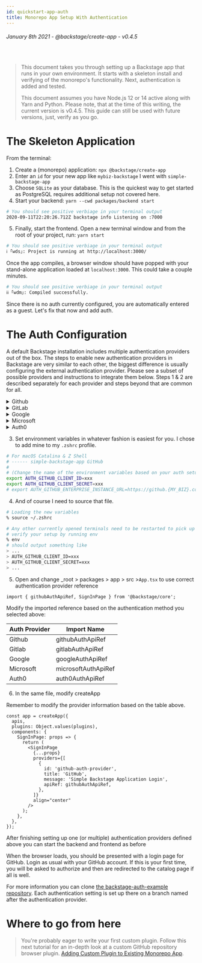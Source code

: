 ```yaml
---
id: quickstart-app-auth
title: Monorepo App Setup With Authentication
---
```


###### January 8th 2021 - @backstage/create-app - v0.4.5

<br />

> This document takes you through setting up a Backstage app that runs in your
> own environment. It starts with a skeleton install and verifying of the
> monorepo's functionality. Next, authentication is added and tested.
>
> This document assumes you have Node.js 12 or 14 active along with Yarn and
> Python. Please note, that at the time of this writing, the current version is
> v0.4.5. This guide can still be used with future versions, just, verify as you
> go.

# The Skeleton Application

From the terminal:

1. Create a (monorepo) application: `npx @backstage/create-app`
1. Enter an `id` for your new app like `mybiz-backstage` I went with
   `simple-backstage-app`
1. Choose `SQLite` as your database. This is the quickest way to get started as
   PostgreSQL requires additional setup not covered here.
1. Start your backend: `yarn --cwd packages/backend start`

```zsh
# You should see positive verbiage in your terminal output
2020-09-11T22:20:26.712Z backstage info Listening on :7000
```

5. Finally, start the frontend. Open a new terminal window and from the root of
   your project, run: `yarn start`

```zsh
# You should see positive verbiage in your terminal output
ℹ ｢wds｣: Project is running at http://localhost:3000/
```

Once the app compiles, a browser window should have popped with your stand-alone
application loaded at `localhost:3000`. This could take a couple minutes.

```zsh
# You should see positive verbiage in your terminal output
ℹℹ ｢wdm｣: Compiled successfully.
```

Since there is no auth currently configured, you are automatically entered as a
guest. Let's fix that now and add auth.

# The Auth Configuration

A default Backstage installation includes multiple authentication providers out of
the box. The steps to enable new authentication providers in Backstage are very
similar to each other, the biggest difference is usually configuring the
external authentication provider. Please see a subset of possible providers and
instructions to integrate them below. Steps 1 & 2 are described separately for
each provider and steps beyond that are common for all.

<details><summary>Github</summary>
<p>

1. Open `app-config.yaml` and change it as follows

_from:_

```yaml
auth:
  providers: {}
```

_to:_

```yaml
auth:
  providers:
    github:
      development:
        clientId:
          $env: AUTH_GITHUB_CLIENT_ID
        clientSecret:
          $env: AUTH_GITHUB_CLIENT_SECRET
        ## uncomment the following two lines if using enterprise
        # enterpriseInstanceUrl:
        #  $env: AUTH_GITHUB_ENTERPRISE_INSTANCE_URL
```

2. Generate a GitHub client ID and secret

- Log into http://github.com
- Navigate to (Settings > Developer Settings > OAuth Apps > New OAuth
  App)[https://github.com/settings/applications/new]
- Set Homepage URL = http://localhost:3000
- Set Callback URL = http://localhost:7000/api/auth/github
- Click [Register application]
- On the next page, copy and paste your new Client ID and Client Secret to
  environment variables defined in the `app-config.yaml` file,
  `AUTH_GITHUB_CLIENT_ID` & `AUTH_GITHUB_CLIENT_SECRET`

</p>
</details>

<details><summary>GitLab</summary>
<p>

1. Open `app-config.yaml` and change it as follows

_from:_

```yaml
auth:
  providers: {}
```

_to:_

```yaml
auth:
  providers:
    gitlab:
      development:
        clientId:
          $env: AUTH_GITLAB_CLIENT_ID
        clientSecret:
          $env: AUTH_GITLAB_CLIENT_SECRET
        audience: https://gitlab.com # Or your self-hosted Gitlab instance URL
```

2. Generate a GitLab Application client ID and secret

- Log into GitLab
- Navigate to (Profile > Settings >
  Applications)[https://gitlab.com/-/profile/applications]
- Name your application
- Set Callback URL = http://localhost:7000/api/auth/gitlab/handler/frame
- Select the following values:
  - `read_user (Read the authenticated user's personal information)`
  - `read_repository (Allows read-only access to the repository)`
  - `write_repository (Allows read-write access to the repository)`
  - `openid (Authenticate using OpenID Connect)`
  - `profile (Allows read-only access to the user's personal information using OpenID Connect)`
  - `email (Allows read-only access to the user's primary email address using OpenID Connect)`
- Click [Save application]
- On the next page, copy and paste your new Application ID and Secret to
  environment variables defined in the `app-config.yaml` file,
  `AUTH_GITLAB_CLIENT_ID` & `AUTH_GITLAB_CLIENT_SECRET`

</p>
</details>

<details><summary>Google</summary>
<p>

1. Open `app-config.yaml` and change it as follows

_from:_

```yaml
auth:
  providers: {}
```

_to:_

```yaml
auth:
  providers:
    google:
      development:
        clientId:
          $env: AUTH_GOOGLE_CLIENT_ID
        clientSecret:
          $env: AUTH_GOOGLE_CLIENT_SECRET
```

2. Generate Google Application in Google Cloud console

- Log into https://console.cloud.google.com
- Select or create a new project from the dropdown on the top bar
- Navigate to (APIs & Services >
  Credentials)[https://console.cloud.google.com/apis/credentials]
- Add new Authorised JavaScript origin = `http://localhost:3000`
- Add new Authorised redirect URI =
  `http://localhost:7000/api/auth/google/handler/frame`
- Click [Save application]
- Google should display a modal with your Client ID and Secret. Copy and paste
  those to environment variables defined in the `app-config.yaml` file,
  `AUTH_GOOGLE_CLIENT_ID` & `AUTH_GOOGLE_CLIENT_SECRET`

</p>
</details>

<details><summary>Microsoft</summary>
<p>

1. Open `app-config.yaml` and change it as follows

_from:_

```yaml
auth:
  providers: {}
```

_to:_

```yaml
auth:
  providers:
    microsoft:
      development:
        clientId:
          $env: AUTH_MICROSOFT_CLIENT_ID
        clientSecret:
          $env: AUTH_MICROSOFT_CLIENT_SECRET
        tenantId:
          $env: AUTH_MICROSOFT_TENANT_ID
```

2. Create Microsoft Directory in Microsoft Portal

- Log into https://portal.azure.com
- Navigate to (Azure Active Directory > App
  Registrations)[https://portal.azure.com/#blade/Microsoft_AAD_IAM/ActiveDirectoryMenuBlade/RegisteredApps]
- Create a New Registration
- Add new Redirect URI = `http://localhost:3000`
- Add new Authorised redirect URI =
  `http://localhost:7000/api/auth/microsoft/handler/frame`
- Click [Save application]
- Set environment variable `AUTH_MICROSOFT_CLIENT_ID` from
  `Application (client) Id` displayed on the directory page
- Set environment variable `AUTH_MICROSOFT_TENANT_ID` from
  `Directory (tenant) ID` displayed on the directory page
- Navigate to Certificates & Secrets section and click [Create a new secret]
- Set environment variable `AUTH_MICROSOFT_CLIENT_SECRET` from the `value` field
  created.

</p>
</details>

<details><summary>Auth0</summary>
<p>

1. Open `app-config.yaml` and change it as follows

_from:_

```yaml
auth:
  providers: {}
```

_to:_

```yaml
auth:
  providers:
    auth0:
      development:
        clientId:
          $env: AUTH_AUTH0_CLIENT_ID
        clientSecret:
          $env: AUTH_AUTH0_CLIENT_SECRET
        domain:
          $env: AUTH_AUTH0_DOMAIN_ID
```

2. Create an Auth0 application in the Auth0 management console

- Log into https://manage.auth0.com/dashboard/
- Navigate to Applications
- Create a New Application
  - Select Single Page Web Application
- Go to Settings tab
- Add new line to Allowed Callback URLs =
  `http://localhost:7000/api/auth/auth0/handler/frame`
- Click [Save Changes]
- Set environment variables displayed on the Basic Information page
  - `AUTH_AUTH0_CLIENT_ID` from `Client ID` displayed on Auth0 application page
  - `AUTH_AUTH0_CLIENT_SECRET` from `Client Secret` displayed on Auth0
    application page
  - `AUTH_AUTH0_DOMAIN_ID` from `Domain` displayed on Auth0 application page

</p>
</details>

3. Set environment variables in whatever fashion is easiest for you. I chose to
   add mine to my `.zshrc` profile.

```zsh
# For macOS Catalina & Z Shell
# ------ simple-backstage-app GitHub
#
# (Change the name of the environment variables based on your auth setup above)
export AUTH_GITHUB_CLIENT_ID=xxx
export AUTH_GITHUB_CLIENT_SECRET=xxx
# export AUTH_GITHUB_ENTERPRISE_INSTANCE_URL=https://github.{MY_BIZ}.com
```

4. And of course I need to source that file.

```zsh
# Loading the new variables
% source ~/.zshrc

# Any other currently opened terminals need to be restarted to pick up the new values
# verify your setup by running env
% env
# should output something like
> ...
> AUTH_GITHUB_CLIENT_ID=xxx
> AUTH_GITHUB_CLIENT_SECRET=xxx
> ...
```

5. Open and change \_root > packages > app > src >`App.tsx` to use correct
   authentication provider reference

```tsx
import { githubAuthApiRef, SignInPage } from '@backstage/core';
```

Modify the imported reference based on the authentication method you selected above:

| Auth Provider | Import Name         |
| ------------- | ------------------- |
| Github        | githubAuthApiRef    |
| Gitlab        | gitlabAuthApiRef    |
| Google        | googleAuthApiRef    |
| Microsoft     | microsoftAuthApiRef |
| Auth0         | auth0AuthApiRef    |

6. In the same file, modify createApp

Remember to modify the provider information based on the table above.

```tsx
const app = createApp({
  apis,
  plugins: Object.values(plugins),
  components: {
    SignInPage: props => {
      return (
        <SignInPage
          {...props}
          providers={[
            {
              id: 'github-auth-provider',
              title: 'GitHub',
              message: 'Simple Backstage Application Login',
              apiRef: githubAuthApiRef,
            },
          ]}
          align="center"
        />
      );
    },
  },
});
```

After finishing setting up one (or multiple) authentication providers defined
above you can start the backend and frontend as before

When the browser loads, you should be presented with a login page for GitHub.
Login as usual with your GitHub account. If this is your first time, you will be
asked to authorize and then are redirected to the catalog page if all is well.

For more information you can clone [the backstage-auth-example repository](https://github.com/RoadieHQ/backstage-auth-example).
 Each authentication setting
is set up there on a branch named after the authentication provider.

# Where to go from here

> You're probably eager to write your first custom plugin. Follow this next
> tutorial for an in-depth look at a custom GitHub repository browser plugin.
> [Adding Custom Plugin to Existing Monorepo App](quickstart-app-plugin.md).
